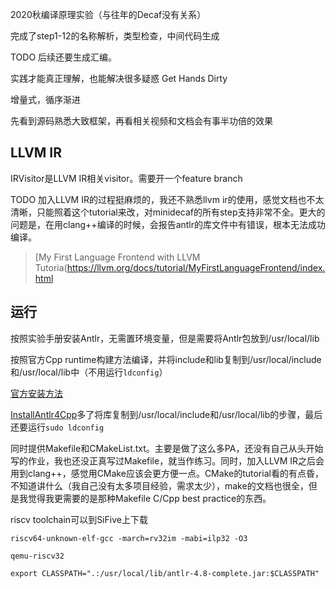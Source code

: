 2020秋编译原理实验（与往年的Decaf没有关系）

完成了step1-12的名称解析，类型检查，中间代码生成

TODO 后续还要生成汇编。

实践才能真正理解，也能解决很多疑惑 Get Hands Dirty

增量式，循序渐进

先看到源码熟悉大致框架，再看相关视频和文档会有事半功倍的效果

## LLVM IR

IRVisitor是LLVM IR相关visitor。需要开一个feature branch

TODO 加入LLVM IR的过程挺麻烦的，我还不熟悉llvm ir的使用，感觉文档也不太清晰，只能照着这个tutorial来改，对minidecaf的所有step支持非常不全。更大的问题是，在用clang++编译的时候，会报告antlr的库文件中有错误，根本无法成功编译。

> [My First Language Frontend with LLVM Tutoria(https://llvm.org/docs/tutorial/MyFirstLanguageFrontend/index.html

## 运行

按照实验手册安装Antlr，无需置环境变量，但是需要将Antlr包放到/usr/local/lib

按照官方Cpp runtime构建方法编译，并将include和lib复制到/usr/local/include和/usr/local/lib中（不用运行`ldconfig`）

[官方安装方法](https://github.com/antlr/antlr4/tree/master/runtime/Cpp)

[InstallAntlr4Cpp](http://www.cs.sjsu.edu/~mak/tutorials/InstallANTLR4Cpp.pdf)多了将库复制到/usr/local/include和/usr/local/lib的步骤，最后还要运行`sudo ldconfig`

同时提供Makefile和CMakeList.txt。主要是做了这么多PA，还没有自己从头开始写的作业，我也还没正真写过Makefile，就当作练习。同时，加入LLVM IR之后会用到clang++，感觉用CMake应该会更方便一点。CMake的tutorial看的有点昏，不知道讲什么（我自己没有太多项目经验，需求太少），make的文档也很全，但是我觉得我更需要的是那种Makefile C/Cpp best practice的东西。

riscv toolchain可以到SiFive上下载

```
riscv64-unknown-elf-gcc -march=rv32im -mabi=ilp32 -O3

qemu-riscv32

export CLASSPATH=".:/usr/local/lib/antlr-4.8-complete.jar:$CLASSPATH"
```